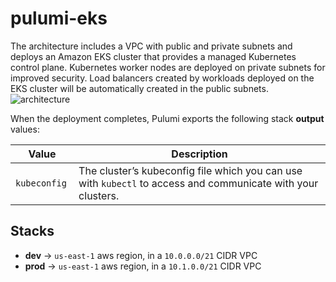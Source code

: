 # pulumi-eks
The architecture includes a VPC with public and private subnets and deploys an Amazon EKS cluster that provides a managed Kubernetes control plane. Kubernetes worker nodes are deployed on private subnets for improved security. Load balancers created by workloads deployed on the EKS cluster will be automatically created in the public subnets.
![architecture](https://www.pulumi.com/templates/kubernetes/aws/architecture.png)

When the deployment completes, Pulumi exports the following stack **output** values:

| Value         | Description                                                                 |
|---------------|-----------------------------------------------------------------------------|
| `kubeconfig ` | The cluster’s kubeconfig file which you can use with `kubectl` to access and communicate with your clusters. |

## Stacks
- **dev** → `us-east-1` aws region, in a `10.0.0.0/21` CIDR VPC
- **prod** → `us-east-1` aws region, in a `10.1.0.0/21` CIDR VPC

